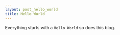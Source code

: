 ```yaml
---
layout: post_hello_world
title: Hello World
---
```


<div class="message">
	Everything starts with a <code>Hello World</code> so does this blog.
</div>
